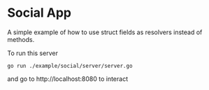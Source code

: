 # Social App

A simple example of how to use struct fields as resolvers instead of methods.

To run this server

`go run ./example/social/server/server.go`

and go to http://localhost:8080 to interact
